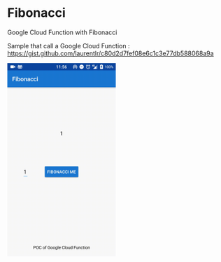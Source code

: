 # Fibonacci
Google Cloud Function with Fibonacci

Sample that call a Google Cloud Function : https://gist.github.com/laurentlr/c80d2d7fef08e6c1c3e77db588068a9a

<img src="Fibo.gif" width="248">
